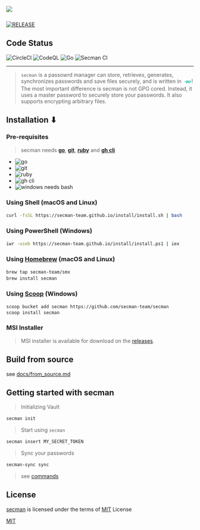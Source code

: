 # [<img src="https://github.com/secman-team/secman/blob/main/.github/assets/secman.svg" width="300" align="center">][smUrl]

[![RELEASE](https://img.shields.io/github/v/release/secman-team/secman?style=flat)](https://github.com/secman-team/secman/releases/latest)

## Code Status

![CircleCI](https://circleci.com/gh/secman-team/secman.svg?style=svg)
![CodeQL](https://img.shields.io/github/workflow/status/secman-team/secman/CodeQL?color=blue&label=CodeQL%20Build&logo=github)
![Go](https://img.shields.io/github/workflow/status/secman-team/secman/Go%20CI?color=blue&label=Go%20Build&logo=go)
![Secman CI](https://img.shields.io/github/workflow/status/secman-team/secman/Secman%20CI?color=blue&label=Secman%20CI&logo=github-actions&logoColor=white)

---

> `secman` is a passowrd manager can store, retrieves, generates, synchronizes passwords and save files securely, and is written in [<img src=".github/assets/go.svg" width="23" align="center">][smUrl]! The most important difference is secman is not GPG cored. Instead, it uses a master password to securely store your passwords. It also supports encrypting arbitrary files.

## Installation ⬇

### Pre-requisites

> secman needs [**go**][goUrl], [**git**](https://git-scm.com), [**ruby**](https://www.ruby-lang.org) and [**gh cli**](https://cli.github.com)

- ![go](https://img.shields.io/static/v1?label=%20&message=v1.11%20and%20above&color=9cf&logo=go)
- ![git](https://img.shields.io/static/v1?label=%20&message=git&color=9cf&logo=git)
- ![ruby](https://img.shields.io/static/v1?label=%20&message=ruby&color=9cf&logo=ruby&logoColor=red)
- ![gh cli](https://img.shields.io/static/v1?label=%20&message=gh%20cli&color=9cf&logo=github&logoColor=black)
- ![windows needs bash](https://img.shields.io/static/v1?label=%20&message=windows%20needs%20bash&color=9cf&logo=gnu-bash&logoColor=black)

### Using Shell (macOS and Linux)

```sh
curl -fsSL https://secman-team.github.io/install/install.sh | bash
```

### Using PowerShell (Windows)

```sh
iwr -useb https://secman-team.github.io/install/install.ps1 | iex
```

### Using [Homebrew](https://brew.sh) (macOS and Linux)

```sh
brew tap secman-team/smx
brew install secman
```

### Using [Scoop](https://scoop.sh) (Windows)

```pwsh
scoop bucket add secman https://github.com/secman-team/secman
scoop install secman
```

### MSI Installer

> MSI installer is available for download on the [releases](https://github.com/secman-team/secman/releases/latest).

## Build from source

see [docs/from_source.md](https://github.com/secman-team/secman/blob/main/docs/from_source.md)

## Getting started with secman

> Initializing Vault

```sh
secman init
```

> Start using `secman`

```sh
secman insert MY_SECRET_TOKEN
```

> Sync your passwords

```sh
secman-sync sync
```

> see [commands](https://github.com/secman-team/secman/blob/main/docs/commands.md)

## License

[secman][smUrl] is licensed under the terms of [MIT][mitUrl] License

[MIT][mitUrl]

[goUrl]: https://goland.org
[smUrl]: https://secman.web.app
[mitUrl]: https://github.com/abdfnx/secman/blob/main/LICENSE
